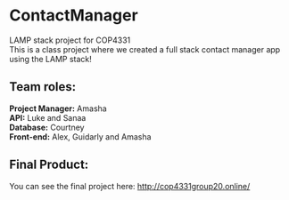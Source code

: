 # ContactManager
LAMP stack project for COP4331\
This is a class project where we created a full stack contact manager app using the LAMP stack!
## Team roles:
**Project Manager:** Amasha\
**API:** Luke and Sanaa\
**Database:** Courtney\
**Front-end:** Alex, Guidarly and Amasha
## Final Product:
You can see the final project here: http://cop4331group20.online/ 
